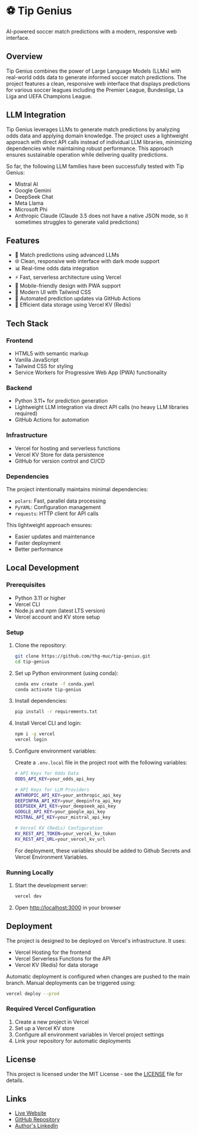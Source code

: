 # ⚽️ Tip Genius

AI-powered soccer match predictions with a modern, responsive web interface.

## Overview

Tip Genius combines the power of Large Language Models (LLMs) with real-world odds data to generate informed soccer match predictions. The project features a clean, responsive web interface that displays predictions for various soccer leagues including the Premier League, Bundesliga, La Liga and UEFA Champions League.

## LLM Integration

Tip Genius leverages LLMs to generate match predictions by analyzing odds data and applying domain knowledge. The project uses a lightweight approach with direct API calls instead of individual LLM libraries, minimizing dependencies while maintaining robust performance. This approach ensures sustainable operation while delivering quality predictions.

So far, the following LLM families have been successfully tested with Tip Genius:

- Mistral AI
- Google Gemini
- DeepSeek Chat
- Meta Llama
- Microsoft Phi
- Anthropic Claude (Claude 3.5 does not have a native JSON mode, so it sometimes struggles to generate valid predictions)

## Features

- 🎯 Match predictions using advanced LLMs
- 🌐 Clean, responsive web interface with dark mode support
- 📊 Real-time odds data integration
- ⚡️ Fast, serverless architecture using Vercel
- 📱 Mobile-friendly design with PWA support
- 🎨 Modern UI with Tailwind CSS
- 🔄 Automated prediction updates via GitHub Actions
- 💾 Efficient data storage using Vercel KV (Redis)

## Tech Stack

### Frontend

- HTML5 with semantic markup
- Vanilla JavaScript
- Tailwind CSS for styling
- Service Workers for Progressive Web App (PWA) functionality

### Backend

- Python 3.11+ for prediction generation
- Lightweight LLM integration via direct API calls (no heavy LLM libraries required)
- GitHub Actions for automation

### Infrastructure

- Vercel for hosting and serverless functions
- Vercel KV Store for data persistence
- GitHub for version control and CI/CD

### Dependencies

The project intentionally maintains minimal dependencies:

- `polars`: Fast, parallel data processing
- `PyYAML`: Configuration management
- `requests`: HTTP client for API calls

This lightweight approach ensures:

- Easier updates and maintenance
- Faster deployment
- Better performance

## Local Development

### Prerequisites

- Python 3.11 or higher
- Vercel CLI
- Node.js and npm (latest LTS version)
- Vercel account and KV store setup

### Setup

1. Clone the repository:

    ```bash
    git clone https://github.com/thg-muc/tip-genius.git
    cd tip-genius
    ```

2. Set up Python environment (using conda):

    ```bash
    conda env create -f conda.yaml
    conda activate tip-genius
    ```

3. Install dependencies:

    ```bash
    pip install -r requirements.txt
    ```

4. Install Vercel CLI and login:

    ```bash
    npm i -g vercel
    vercel login
    ```

5. Configure environment variables:

    Create a `.env.local` file in the project root with the following variables:

    ```bash
    # API Keys for Odds Data
    ODDS_API_KEY=your_odds_api_key

    # API Keys for LLM Providers
    ANTHROPIC_API_KEY=your_anthropic_api_key
    DEEPINFRA_API_KEY=your_deepinfra_api_key
    DEEPSEEK_API_KEY=your_deepseek_api_key
    GOOGLE_API_KEY=your_google_api_key
    MISTRAL_API_KEY=your_mistral_api_key

    # Vercel KV (Redis) Configuration
    KV_REST_API_TOKEN=your_vercel_kv_token
    KV_REST_API_URL=your_vercel_kv_url
    ```

    For deployment, these variables should be added to Github Secrets and Vercel Environment Variables.

### Running Locally

1. Start the development server:

    ```bash
    vercel dev
    ```

2. Open <http://localhost:3000> in your browser

## Deployment

The project is designed to be deployed on Vercel's infrastructure. It uses:

- Vercel Hosting for the frontend
- Vercel Serverless Functions for the API
- Vercel KV (Redis) for data storage

Automatic deployment is configured when changes are pushed to the main branch. Manual deployments can be triggered using:

```bash
vercel deploy --prod
```

### Required Vercel Configuration

1. Create a new project in Vercel
2. Set up a Vercel KV store
3. Configure all environment variables in Vercel project settings
4. Link your repository for automatic deployments

## License

This project is licensed under the MIT License - see the [LICENSE](LICENSE) file for details.

## Links

- [Live Website](https://tip-genius.vercel.app)
- [GitHub Repository](https://github.com/thg-muc/tip-genius)
- [Author's LinkedIn](http://linkedin.com/in/thomas-glanzer)
